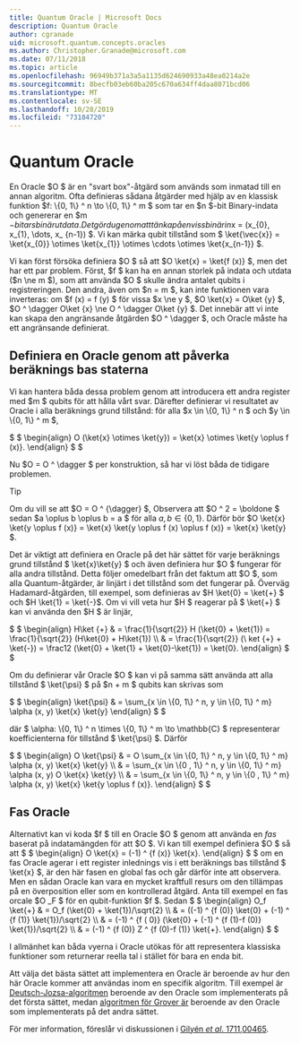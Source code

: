 ```yaml
---
title: Quantum Oracle | Microsoft Docs
description: Quantum Oracle
author: cgranade
uid: microsoft.quantum.concepts.oracles
ms.author: Christopher.Granade@microsoft.com
ms.date: 07/11/2018
ms.topic: article
ms.openlocfilehash: 96949b371a3a5a1135d624690933a48ea0214a2e
ms.sourcegitcommit: 8becfb03eb60ba205c670a634ff4daa8071bcd06
ms.translationtype: MT
ms.contentlocale: sv-SE
ms.lasthandoff: 10/28/2019
ms.locfileid: "73184720"
---
```

# <a name="quantum-oracles"></a>Quantum Oracle

En Oracle $O $ är en "svart box"-åtgärd som används som inmatad till en annan algoritm.
Ofta definieras sådana åtgärder med hjälp av en klassisk funktion $f: \\{0, 1\\} ^ n \to \\{0, 1\\} ^ m $ som tar en $n $-bit Binary-indata och genererar en $m $-bitars binär utdata.
Det gör du genom att tänka på en viss binär in$x = (x_{0}, x_{1}, \dots, x_ {n-1}) $.
Vi kan märka qubit tillstånd som $ \ket{\vec{x}} = \ket{x_{0}} \otimes \ket{x_{1}} \otimes \cdots \otimes \ket{x_{n-1}} $.

Vi kan först försöka definiera $O $ så att $O \ket{x} = \ket{f (x)} $, men det har ett par problem.
Först, $f $ kan ha en annan storlek på indata och utdata ($n \ne m $), som att använda $O $ skulle ändra antalet qubits i registreringen.
Den andra, även om $n = m $, kan inte funktionen vara inverteras: om $f (x) = f (y) $ för vissa $x \ne y $, $O \ket{x} = O\ket {y} $, $O ^ \dagger O\ket {x} \ne O ^ \dagger O\ket {y} $.
Det innebär att vi inte kan skapa den angränsande åtgärden $O ^ \dagger $, och Oracle måste ha ett angränsande definierat.

## <a name="defining-an-oracle-by-its-effect-on-computational-basis-states"></a>Definiera en Oracle genom att påverka beräknings bas staterna
Vi kan hantera båda dessa problem genom att introducera ett andra register med $m $ qubits för att hålla vårt svar.
Därefter definierar vi resultatet av Oracle i alla beräknings grund tillstånd: för alla $x \in \\{0, 1\\} ^ n $ och $y \in \\{0, 1\\} ^ m $,

$ $ \begin{align} O (\ket{x} \otimes \ket{y}) = \ket{x} \otimes \ket{y \oplus f (x)}.
\end{align} $ $

Nu $O = O ^ \dagger $ per konstruktion, så har vi löst båda de tidigare problemen.

> [!TIP]
> Om du vill se att $O = O ^ {\dagger} $, Observera att $O ^ 2 = \boldone $ sedan $a \oplus b \oplus b = a $ för alla $a, b \in \{0, 1\}$.
> Därför bör $O \ket{x} \ket{y \oplus f (x)} = \ket{x} \ket{y \oplus f (x) \oplus f (x)} = \ket{x} \ket{y} $.

Det är viktigt att definiera en Oracle på det här sättet för varje beräknings grund tillstånd $ \ket{x}\ket{y} $ och även definiera hur $O $ fungerar för alla andra tillstånd.
Detta följer omedelbart från det faktum att $O $, som alla Quantum-åtgärder, är linjärt i det tillstånd som det fungerar på.
Överväg Hadamard-åtgärden, till exempel, som definieras av $H \ket{0} = \ket{+} $ och $H \ket{1} = \ket{-}$.
Om vi vill veta hur $H $ reagerar på $ \ket{+} $ kan vi använda den $H $ är linjär,

$ $ \begin{align} H\ket {+} & = \frac{1}{\sqrt{2}} H (\ket{0} + \ket{1}) = \frac{1}{\sqrt{2}} (H\ket{0} + H\ket{1}) \\\\ & = \frac{1}{\sqrt{2}} (\ ket {+} + \ket{-}) = \frac12 (\ket{0} + \ket{1} + \ket{0}-\ket{1}) = \ket{0}.
\end{align} $ $

Om du definierar vår Oracle $O $ kan vi på samma sätt använda att alla tillstånd $ \ket{\psi} $ på $n + m $ qubits kan skrivas som

$ $ \begin{align} \ket{\psi} & = \sum_{x \in \\{0, 1\\} ^ n, y \in \\{0, 1\\} ^ m} \alpha (x, y) \ket{x} \ket{y} \end{align} $ $

där $ \alpha: \\{0, 1\\} ^ n \times \\{0, 1\\} ^ m \to \mathbb{C} $ representerar koefficienterna för tillstånd $ \ket{\psi} $. Därför

$ $ \begin{align} O \ket{\psi} & = O \sum_{x \in \\{0, 1\\} ^ n, y \in \\{0, 1\\} ^ m} \alpha (x, y) \ket{x} \ket{y} \\\\ & = \sum_{x \in \\{0 , 1\\} ^ n, y \in \\{0, 1\\} ^ m} \alpha (x, y) O \ket{x} \ket{y} \\\\ & = \sum_{x \in \\{0, 1\\} ^ n, y \in \\{0 , 1\\} ^ m} \alpha (x, y) \ket{x} \ket{y \oplus f (x)}.
\end{align} $ $

## <a name="phase-oracles"></a>Fas Oracle
Alternativt kan vi koda $f $ till en Oracle $O $ genom att använda en _fas_ baserat på indatamängden för att $O $.
Vi kan till exempel definiera $O $ så att $ $ \begin{align} O \ket{x} = (-1) ^ {f (x)} \ket{x}.
\end{align} $ $ om en fas Oracle agerar i ett register inlednings vis i ett beräknings bas tillstånd $ \ket{x} $, är den här fasen en global fas och går därför inte att observera.
Men en sådan Oracle kan vara en mycket kraftfull resurs om den tillämpas på en överposition eller som en kontrollerad åtgärd.
Anta till exempel en fas orcale $O _F $ för en qubit-funktion $f $.
Sedan $ $ \begin{align} O_f \ket{+} & = O_f (\ket{0} + \ket{1})/\sqrt{2} \\\\ & = ((-1) ^ {f (0)} \ket{0} + (-1) ^ {f (1)} \ket{1})/\sqrt{2} \\\\ & = (-1) ^ {f ( 0)} (\ket{0} + (-1) ^ {f (1)-f (0)} \ket{1})/\sqrt{2} \\\\ & = (-1) ^ {f (0)} Z ^ {f (0)-f (1)} \ket{+}.
\end{align} $ $

I allmänhet kan båda vyerna i Oracle utökas för att representera klassiska funktioner som returnerar reella tal i stället för bara en enda bit.

Att välja det bästa sättet att implementera en Oracle är beroende av hur den här Oracle kommer att användas inom en specifik algoritm.
Till exempel är [Deutsch-Jozsa-algoritmen](https://en.wikipedia.org/wiki/Deutsch%E2%80%93Jozsa_algorithm) beroende av den Oracle som implementerats på det första sättet, medan [algoritmen för Grover är](https://en.wikipedia.org/wiki/Grover's_algorithm) beroende av den Oracle som implementerats på det andra sättet.


För mer information, föreslår vi diskussionen i [Gilyén *et al*. 1711,00465](https://arxiv.org/abs/1711.00465).
